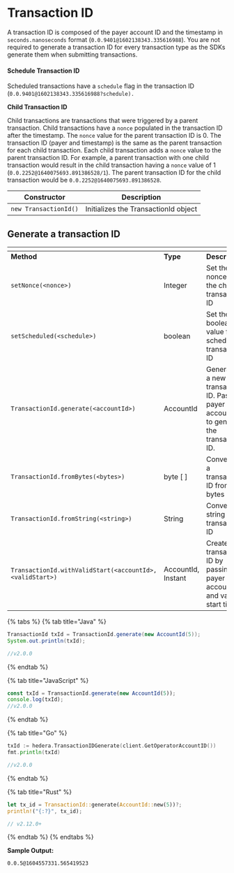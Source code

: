 # Transaction ID

A transaction ID is composed of the payer account ID and the timestamp in `seconds.nanoseconds` format (`0.0.9401@1602138343.335616988`). You are not required to generate a transaction ID for every transaction type as the SDKs generate them when submitting transactions.

#### Schedule Transaction ID

Scheduled transactions have a `schedule` flag in the transaction ID (`0.0.9401@1602138343.335616988?schedule).`

**Child Transaction ID**

Child transactions are transactions that were triggered by a parent transaction. Child transactions have a `nonce` populated in the transaction ID after the timestamp. The `nonce` value for the parent transaction ID is 0. The transaction ID (payer and timestamp) is the same as the parent transaction for each child transaction. Each child transaction adds a `nonce` value to the parent transaction ID. For example, a parent transaction with one child transaction would result in the child transaction having a `nonce` value of 1 (`0.0.2252@1640075693.891386528/1`). The parent transaction ID for the child transaction would be `0.0.2252@1640075693.891386528`.

| **Constructor**       | **Description**                      |
| --------------------- | ------------------------------------ |
| `new TransactionId()` | Initializes the TransactionId object |

## Generate a transaction ID

<table data-header-hidden><thead><tr><th width="269"></th><th width="115"></th><th></th></tr></thead><tbody><tr><td><strong>Method</strong></td><td><strong>Type</strong></td><td><strong>Description</strong></td></tr><tr><td><code>setNonce(&#x3C;nonce>)</code></td><td>Integer</td><td>Set the nonce for the child transaction ID</td></tr><tr><td><code>setScheduled(&#x3C;schedule>)</code></td><td>boolean</td><td>Set the boolean value for a scheduled transaction ID</td></tr><tr><td><code>TransactionId.generate(&#x3C;accountId>)</code></td><td>AccountId</td><td>Generates a new transaction ID. Pass the payer account ID to generate the transaction ID.</td></tr><tr><td><code>TransactionId.fromBytes(&#x3C;bytes>)</code></td><td>byte [ ]</td><td>Converts to a transaction ID from bytes</td></tr><tr><td><code>TransactionId.fromString(&#x3C;string>)</code></td><td>String</td><td>Converts a string to transaction ID</td></tr><tr><td><code>TransactionId.withValidStart(&#x3C;accountId>, &#x3C;validStart>)</code></td><td>AccountId, Instant</td><td>Create a transaction ID by passing the payer account and valid start time</td></tr></tbody></table>

{% tabs %}
{% tab title="Java" %}
```java
TransactionId txId = TransactionId.generate(new AccountId(5));
System.out.println(txId);

//v2.0.0
```
{% endtab %}

{% tab title="JavaScript" %}
```javascript
const txId = TransactionId.generate(new AccountId(5));
console.log(txId);
//v2.0.0
```
{% endtab %}

{% tab title="Go" %}
```go
txId := hedera.TransactionIDGenerate(client.GetOperatorAccountID())
fmt.println(txId)

//v2.0.0
```
{% endtab %}

{% tab title="Rust" %}
```rust
let tx_id = TransactionId::generate(AccountId::new(5))?;
println!("{:?}", tx_id);

// v2.12.0+
```
{% endtab %}
{% endtabs %}

**Sample Output:**

`0.0.5@1604557331.565419523`
